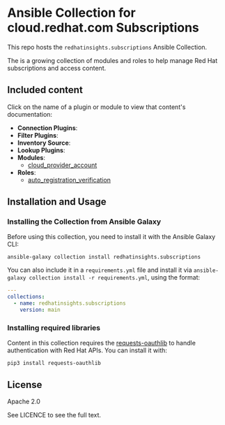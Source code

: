 # Ansible Collection for cloud.redhat.com Subscriptions

This repo hosts the `redhatinsights.subscriptions` Ansible Collection.

The is a growing collection of modules and roles to help manage Red Hat subscriptions and access content.

## Included content

Click on the name of a plugin or module to view that content's documentation:

  - **Connection Plugins**:
  - **Filter Plugins**:
  - **Inventory Source**:
  - **Lookup Plugins**:
  - **Modules**:
    - [cloud_provider_account](plugins/modules/cloud_provider_account.py)
  - **Roles**:
    - [auto_registration_verification](roles/auto_registration_verification)
 
## Installation and Usage

### Installing the Collection from Ansible Galaxy

Before using this collection, you need to install it with the Ansible Galaxy CLI:

    ansible-galaxy collection install redhatinsights.subscriptions

You can also include it in a `requirements.yml` file and install it via `ansible-galaxy collection install -r requirements.yml`, using the format:

```yaml
---
collections:
  - name: redhatinsights.subscriptions
    version: main
```

### Installing required libraries

Content in this collection requires the [requests-oauthlib](https://pypi.org/project/requests-oauthlib/) to handle authentication with Red Hat APIs. You can install it with:

    pip3 install requests-oauthlib

## License

Apache 2.0

See LICENCE to see the full text.
